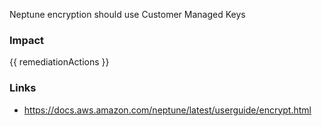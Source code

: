 
Neptune encryption should use Customer Managed Keys

### Impact
<!-- Add Impact here -->

<!-- DO NOT CHANGE -->
{{ remediationActions }}

### Links
- https://docs.aws.amazon.com/neptune/latest/userguide/encrypt.html


